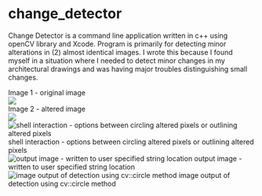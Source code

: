 # change_detector
Change Detector is a command line application written in c++ using openCV library and Xcode.  Program is primarily for detecting minor alterations in (2) almost identical images.  I wrote this because I found myself in a situation where I needed to detect minor changes in my architectural drawings and was having major troubles distinguishing small changes.


Image 1 - original image<br/>
![](https://images.squarespace-cdn.com/content/v1/5cc0708db10f257f085020f4/1567281818366-YCG8DOC0JET2YLL1BDD6/ke17ZwdGBToddI8pDm48kL5vtkVmuF_TfVXAjoajrn8UqsxRUqqbr1mOJYKfIPR7LoDQ9mXPOjoJoqy81S2I8N_N4V1vUb5AoIIIbLZhVYxCRW4BPu10St3TBAUQYVKcGQLJLq7bbn0dtpDTIRzKAA4rdzrVEJ6L0zdRX09DaLA9JivhSPEF_ntuZ80V9KbO/change2.png?format=500w)
<br/>
Image 2 - altered image<br/>
![](https://images.squarespace-cdn.com/content/v1/5cc0708db10f257f085020f4/1567281805858-W839A0ZVYR9PU75HNQ86/ke17ZwdGBToddI8pDm48kL5vtkVmuF_TfVXAjoajrn8UqsxRUqqbr1mOJYKfIPR7LoDQ9mXPOjoJoqy81S2I8N_N4V1vUb5AoIIIbLZhVYxCRW4BPu10St3TBAUQYVKcGQLJLq7bbn0dtpDTIRzKAA4rdzrVEJ6L0zdRX09DaLA9JivhSPEF_ntuZ80V9KbO/change1.png?format=500w)
<br/>
![shell interaction - options between circling altered pixels or outlining altered pixels](https://images.squarespace-cdn.com/content/v1/5cc0708db10f257f085020f4/1567281843393-BX02FCLLHJEQ0WJKNMYT/ke17ZwdGBToddI8pDm48kOk3VU_UcLbPt6sKQHMr_0dZw-zPPgdn4jUwVcJE1ZvWQUxwkmyExglNqGp0IvTJZUJFbgE-7XRK3dMEBRBhUpzyVHtn17tsIdnXyw-8O1nIpxy9NNPl5kDovg0S2g8XAMYQnj_ossJClYK0z3vSWXw/shell1.png?format=750w)
shell interaction - options between circling altered pixels or outlining altered pixels
<br/>
![output image - written to user specified string location](https://images.squarespace-cdn.com/content/v1/5cc0708db10f257f085020f4/1567281860476-LJ00LTIFMBB09GQFI6IP/ke17ZwdGBToddI8pDm48kEJ4cOHrRQS9U6zMyLLMlBsUqsxRUqqbr1mOJYKfIPR7LoDQ9mXPOjoJoqy81S2I8N_N4V1vUb5AoIIIbLZhVYxCRW4BPu10St3TBAUQYVKcmad8uHYAF7-02Yclslrd79p8LOqe8r1XqsZNMHsW5qEE6Gv0YiTynNyofFZb7R3F/outline_1.png?format=750w)
output image - written to user specified string location
<br/>
![image output of detection using cv::circle method](https://images.squarespace-cdn.com/content/v1/5cc0708db10f257f085020f4/1567281873321-6YHFH9ELJSU22MOHEF5D/ke17ZwdGBToddI8pDm48kHEbIFI6kGpWpDOyIBI-LOAUqsxRUqqbr1mOJYKfIPR7LoDQ9mXPOjoJoqy81S2I8N_N4V1vUb5AoIIIbLZhVYxCRW4BPu10St3TBAUQYVKcLCzQuhcYAiGX__w1xbbJRezcaedCH3OjVpziJmLA9HtPyZ41nyiyiJV7_Euhk0qK/circlel_1.png?format=750w)
image output of detection using cv::circle method


